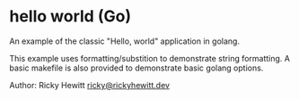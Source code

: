 # hello world (Go)
An example of the classic "Hello, world" application in golang.

This example uses formatting/substition to demonstrate string formatting. A basic makefile is also provided to demonstrate basic golang options.

Author: Ricky Hewitt <ricky@rickyhewitt.dev>